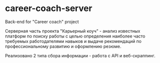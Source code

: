 # career-coach-server
Back-end for "Career coach" project

Серверная часть проекта "Карьерный коуч" - 
анализ известных платформ по поиску работы с целью определения наиболее часто требуемых работодателями навыков и выдаче рекомендаций по профессиональному развитию и оформлению резюме.

Реализовано 2 типа сбора информации - работа с API и веб-скраппинг.
